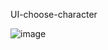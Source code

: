 UI-choose-character

![image](https://user-images.githubusercontent.com/59821534/200183461-c3165a6c-2ebf-4312-bc3d-045d3886bd66.png)

